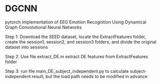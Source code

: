 # DGCNN
pytorch implementation of EEG Emotion Recognition Using Dynamical Graph Convolutional Neural Networks

Step 1: Download the SEED dataset, locate the ExtractFeatures folder, create the session1, session2, and session3 folders, and divide the original dataset into sessions

Step 2: Use file extract_DE.m extract DE features from ExtractFeatures folder

Step 3: run file main_DE_subject_independent.py to calculate subject-independent result, but the load path needs to be modified in advance
